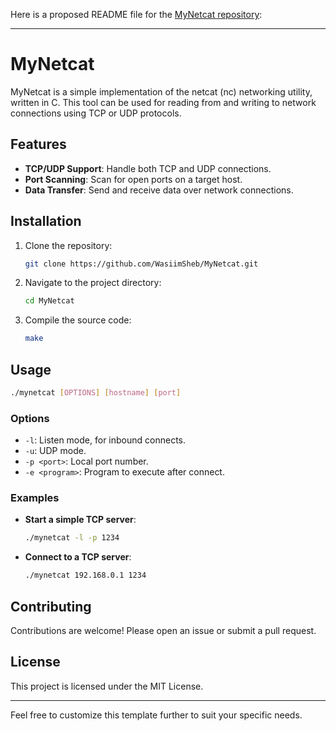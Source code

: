 Here is a proposed README file for the [MyNetcat repository](https://github.com/WasiimSheb/MyNetcat):

---

# MyNetcat

MyNetcat is a simple implementation of the netcat (nc) networking utility, written in C. This tool can be used for reading from and writing to network connections using TCP or UDP protocols. 

## Features

- **TCP/UDP Support**: Handle both TCP and UDP connections.
- **Port Scanning**: Scan for open ports on a target host.
- **Data Transfer**: Send and receive data over network connections.

## Installation

1. Clone the repository:
    ```bash
    git clone https://github.com/WasiimSheb/MyNetcat.git
    ```
2. Navigate to the project directory:
    ```bash
    cd MyNetcat
    ```
3. Compile the source code:
    ```bash
    make
    ```

## Usage

```bash
./mynetcat [OPTIONS] [hostname] [port]
```

### Options

- `-l`: Listen mode, for inbound connects.
- `-u`: UDP mode.
- `-p <port>`: Local port number.
- `-e <program>`: Program to execute after connect.

### Examples

- **Start a simple TCP server**:
    ```bash
    ./mynetcat -l -p 1234
    ```
- **Connect to a TCP server**:
    ```bash
    ./mynetcat 192.168.0.1 1234
    ```

## Contributing

Contributions are welcome! Please open an issue or submit a pull request.

## License

This project is licensed under the MIT License.

---

Feel free to customize this template further to suit your specific needs.
